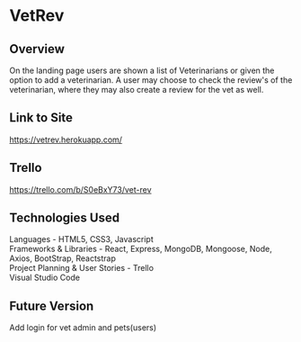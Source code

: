 # VetRev

## Overview

On the landing page users are shown a list of Veterinarians or given the option to add a veterinarian. A user may choose to check the review's of the veterinarian, where they may also create a review for the vet as well.

## Link to Site
https://vetrev.herokuapp.com/

## Trello
https://trello.com/b/S0eBxY73/vet-rev

## Technologies Used
Languages - HTML5, CSS3, Javascript<br />
Frameworks & Libraries - React, Express, MongoDB, Mongoose, Node, Axios, BootStrap, Reactstrap<br />
Project Planning & User Stories - Trello<br />
Visual Studio Code<br />

## Future Version
Add login for vet admin and pets(users)
